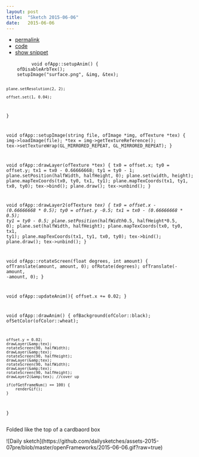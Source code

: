 ```yaml
---
layout: post
title:  "Sketch 2015-06-06"
date:   2015-06-06
---
```

<div class="code">
    <ul>
		<li><a href="{% post_url 2015-06-06-sketch %}">permalink</a></li>
		<li><a href="https://github.com/dailysketches/sketches-2015-07pre/tree/master/2015-06-06">code</a></li>
		<li><a href="#" class="snippet-button">show snippet</a></li>
	</ul>
    <pre class="snippet">
        <code class="cpp">void ofApp::setupAnim() {
    ofDisableArbTex();
    setupImage("surface.png", &amp;img, &amp;tex);

    plane.setResolution(2, 2);
    
    offset.set(1, 0.04);
}

void ofApp::setupImage(string file, ofImage *img, ofTexture *tex) {
    img-&gt;loadImage(file);
    *tex = img-&gt;getTextureReference();
    tex-&gt;setTextureWrap(GL_MIRRORED_REPEAT, GL_MIRRORED_REPEAT);
}

void ofApp::drawLayer(ofTexture *tex) {
    tx0 = offset.x;
    ty0 = offset.y;
    tx1 = tx0 - 0.66666668;
    ty1 = ty0 - 1;
    plane.setPosition(halfWidth, halfHeight, 0);
    plane.set(width, height);
    plane.mapTexCoords(tx0, ty0, tx1, ty1);
    plane.mapTexCoords(tx1, ty1, tx0, ty0);
    tex-&gt;bind();
    plane.draw();
    tex-&gt;unbind();
}

void ofApp::drawLayer2(ofTexture *tex) {
    tx0 = offset.x - (0.66666668 * 0.5);
    ty0 = offset.y -0.5;
    tx1 = tx0 - (0.66666668 * 0.5);
    ty1 = ty0 - 0.5;
    plane.setPosition(halfWidth*0.5, halfHeight*0.5, 0);
    plane.set(halfWidth, halfHeight);
    plane.mapTexCoords(tx0, ty0, tx1, ty1);
    plane.mapTexCoords(tx1, ty1, tx0, ty0);
    tex-&gt;bind();
    plane.draw();
    tex-&gt;unbind();
}

void ofApp::rotateScreen(float degrees, int amount) {
    ofTranslate(amount, amount, 0);
    ofRotate(degrees);
    ofTranslate(-amount, -amount, 0);
}

void ofApp::updateAnim(){
    offset.x += 0.02;
}

void ofApp::drawAnim() {
    ofBackground(ofColor::black);
    ofSetColor(ofColor::wheat);
    
    
    offset.y = 0.02;
    drawLayer(&amp;tex);
    rotateScreen(90, halfWidth);
    drawLayer(&amp;tex);
    rotateScreen(90, halfHeight);
    drawLayer(&amp;tex);
    rotateScreen(90, halfWidth);
    drawLayer(&amp;tex);
    rotateScreen(90, halfHeight);
    drawLayer2(&amp;tex); //cover up

    if(ofGetFrameNum() == 100) {
        renderGif();
    }
}</code>
    </pre>
</div>
<p class="description">Folded like the top of a cardbaord box</p>
![Daily sketch](https://github.com/dailysketches/assets-2015-07pre/blob/master/openFrameworks/2015-06-06.gif?raw=true)
